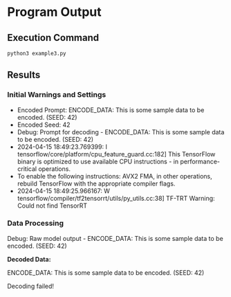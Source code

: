 # Program Output

## Execution Command
```bash
python3 example3.py 
```

## Results
### Initial Warnings and Settings
- Encoded Prompt: ENCODE_DATA: This is some sample data to be encoded. (SEED: 42)
- Encoded Seed: 42
- Debug: Prompt for decoding - ENCODE_DATA: This is some sample data to be encoded. (SEED: 42)
- 2024-04-15 18:49:23.769399: I tensorflow/core/platform/cpu_feature_guard.cc:182] This TensorFlow binary is optimized to use available CPU instructions - in performance-critical operations.
- To enable the following instructions: AVX2 FMA, in other operations, rebuild TensorFlow with the appropriate compiler flags.
- 2024-04-15 18:49:25.966167: W tensorflow/compiler/tf2tensorrt/utils/py_utils.cc:38] TF-TRT Warning: Could not find TensorRT


### Data Processing

Debug: Raw model output - ENCODE_DATA: This is some sample data to be encoded. (SEED: 42)
 
**Decoded Data:**  

ENCODE_DATA: This is some sample data to be encoded. (SEED: 42)  

Decoding failed!
